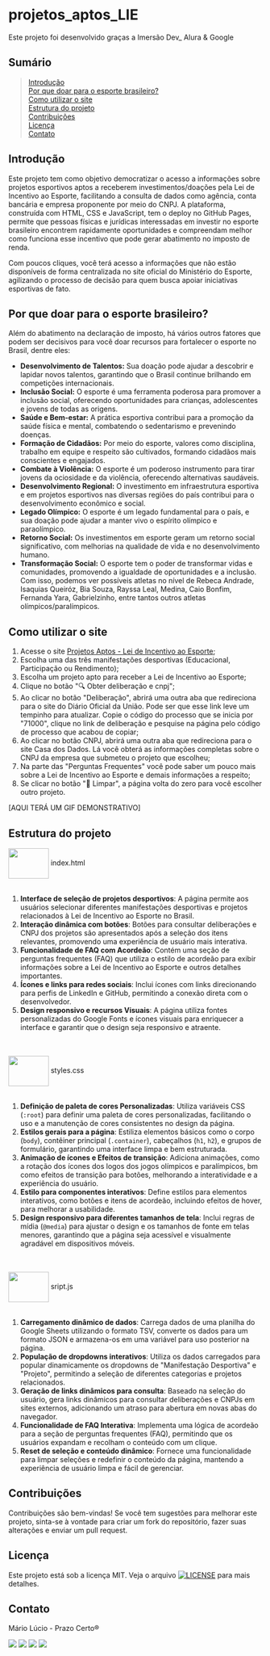 # projetos_aptos_LIE
Este projeto foi desenvolvido graças a Imersão Dev_ Alura & Google

## Sumário

> [Introdução](https://github.com/marioluciofjr/projetos_aptos_LIE#introdu%C3%A7%C3%A3o)\
> [Por que doar para o esporte brasileiro?](https://github.com/marioluciofjr/projetos_aptos_LIE#por-que-doar-para-o-esporte-brasileiro)\
> [Como utilizar o site](https://github.com/marioluciofjr/projetos_aptos_LIE#como-utilizar-o-site)\
> [Estrutura do projeto](https://github.com/marioluciofjr/projetos_aptos_LIE#estrutura-do-projeto)\
> [Contribuições](https://github.com/marioluciofjr/projetos_aptos_LIE#contribui%C3%A7%C3%B5es)\
> [Licença](https://github.com/marioluciofjr/projetos_aptos_LIE#licen%C3%A7a)\
> [Contato](https://github.com/marioluciofjr/projetos_aptos_LIE#contato)

## Introdução

Este projeto tem como objetivo democratizar o acesso a informações sobre projetos esportivos aptos a receberem investimentos/doações pela Lei de Incentivo ao Esporte, facilitando a consulta de dados como agência, conta bancária e empresa proponente por meio do CNPJ. A plataforma, construída com HTML, CSS e JavaScript, tem o deploy no GitHub Pages, permite que pessoas físicas e jurídicas interessadas em investir no esporte brasileiro encontrem rapidamente oportunidades e compreendam melhor como funciona esse incentivo que pode gerar abatimento no imposto de renda.

Com poucos cliques, você terá acesso a informações que não estão disponíveis de forma centralizada no site oficial do Ministério do Esporte, agilizando o processo de decisão para quem busca apoiar iniciativas esportivas de fato.

## Por que doar para o esporte brasileiro?

Além do abatimento na declaração de imposto, há vários outros fatores que podem ser decisivos para você doar recursos para fortalecer o esporte no Brasil, dentre eles:

+ **Desenvolvimento de Talentos:** Sua doação pode ajudar a descobrir e lapidar novos talentos, garantindo que o Brasil continue brilhando em competições internacionais.
+ **Inclusão Social:** O esporte é uma ferramenta poderosa para promover a inclusão social, oferecendo oportunidades para crianças, adolescentes e jovens de todas as origens.
+ **Saúde e Bem-estar:** A prática esportiva contribui para a promoção da saúde física e mental, combatendo o sedentarismo e prevenindo doenças.
+ **Formação de Cidadãos:** Por meio do esporte, valores como disciplina, trabalho em equipe e respeito são cultivados, formando cidadãos mais conscientes e engajados.
+ **Combate à Violência:** O esporte é um poderoso instrumento para tirar jovens da ociosidade e da violência, oferecendo alternativas saudáveis.
+ **Desenvolvimento Regional:** O investimento em infraestrutura esportiva e em projetos esportivos nas diversas regiões do país contribui para o desenvolvimento econômico e social.
+ **Legado Olímpico:** O esporte é um legado fundamental para o país, e sua doação pode ajudar a manter vivo o espírito olímpico e paraolímpico.
+ **Retorno Social:** Os investimentos em esporte geram um retorno social significativo, com melhorias na qualidade de vida e no desenvolvimento humano.
+ **Transformação Social:** O esporte tem o poder de transformar vidas e comunidades, promovendo a igualdade de oportunidades e a inclusão. Com isso, podemos ver possíveis atletas no nível de Rebeca Andrade, Isaquias Queiróz, Bia Souza, Rayssa Leal, Medina, Caio Bonfim, Fernanda Yara, Gabrielzinho, entre tantos outros atletas olímpicos/paralímpicos.

## Como utilizar o site

1. Acesse o site <a href="https://marioluciofjr.github.io/projetos_aptos_LIE" target="_blank">Projetos Aptos - Lei de Incentivo ao Esporte</a>;
2. Escolha uma das três manifestações desportivas (Educacional, Participação ou Rendimento);
3. Escolha um projeto apto para receber a Lei de Incentivo ao Esporte;
4. Clique no botão "🔍 Obter deliberação e cnpj";
5. Ao clicar no botão "Deliberação", abrirá uma outra aba que redireciona para o site do Diário Oficial da União. Pode ser que esse link leve um tempinho para atualizar. Copie o código do processo que se inicia por "71000", clique no link de deliberação e pesquise na página pelo código de processo que acabou de copiar;
6. Ao clicar no botão CNPJ, abrirá uma outra aba que redireciona para o site Casa dos Dados. Lá você obterá as informações completas sobre o CNPJ da empresa que submeteu o projeto que escolheu;
7. Na parte das "Perguntas Frequentes" você pode saber um pouco mais sobre a Lei de Incentivo ao Esporte e demais informações a respeito;
8. Se clicar no botão "🧹 Limpar", a página volta do zero para você escolher outro projeto.

[AQUI TERÁ UM GIF DEMONSTRATIVO]

## Estrutura do projeto
<div>
  <img align="center" height="60" width="80" src="https://cdn.jsdelivr.net/gh/devicons/devicon@latest/icons/html5/html5-original-wordmark.svg" />
  index.html<br><br>
</div>

1. **Interface de seleção de projetos desportivos**: A página permite aos usuários selecionar diferentes manifestações desportivas e projetos relacionados à Lei de Incentivo ao Esporte no Brasil.
2. **Interação dinâmica com botões**: Botões para consultar deliberações e CNPJ dos projetos são apresentados após a seleção dos itens relevantes, promovendo uma experiência de usuário mais interativa.
3. **Funcionalidade de FAQ com Acordeão**: Contém uma seção de perguntas frequentes (FAQ) que utiliza o estilo de acordeão para exibir informações sobre a Lei de Incentivo ao Esporte e outros detalhes importantes.
4. **Ícones e links para redes sociais**: Inclui ícones com links direcionando para perfis de LinkedIn e GitHub, permitindo a conexão direta com o desenvolvedor.
5. **Design responsivo e recursos Visuais**: A página utiliza fontes personalizadas do Google Fonts e ícones visuais para enriquecer a interface e garantir que o design seja responsivo e atraente.

<div>
  <br><br><img align="center" height="60" width="80" src="https://cdn.jsdelivr.net/gh/devicons/devicon@latest/icons/css3/css3-original-wordmark.svg" /> 
  styles.css<br><br>
</div>

1. **Definição de paleta de cores Personalizadas**: Utiliza variáveis CSS (`:root`) para definir uma paleta de cores personalizadas, facilitando o uso e a manutenção de cores consistentes no design da página.
2. **Estilos gerais para a página**: Estiliza elementos básicos como o corpo (`body`), contêiner principal (`.container`), cabeçalhos (`h1`, `h2`), e grupos de formulário, garantindo uma interface limpa e bem estruturada.
3. **Animação de ícones e Efeitos de transição**: Adiciona animações, como a rotação dos ícones dos logos dos jogos olímpicos e paralímpicos, bm como efeitos de transição para botões, melhorando a interatividade e a experiência do usuário.
4. **Estilo para componentes interativos**: Define estilos para elementos interativos, como botões e itens de acordeão, incluindo efeitos de hover, para melhorar a usabilidade.
5. **Design responsivo para diferentes tamanhos de tela**: Inclui regras de mídia (`@media`) para ajustar o design e os tamanhos de fonte em telas menores, garantindo que a página seja acessível e visualmente agradável em dispositivos móveis.

<div>
  <br><br><img align="center" height="60" width="80" src="https://cdn.jsdelivr.net/gh/devicons/devicon@latest/icons/javascript/javascript-original.svg" />
  sript.js<br><br>
</div>

1. **Carregamento dinâmico de dados**: Carrega dados de uma planilha do Google Sheets utilizando o formato TSV, converte os dados para um formato JSON e armazena-os em uma variável para uso posterior na página.
2. **População de dropdowns interativos**: Utiliza os dados carregados para popular dinamicamente os dropdowns de "Manifestação Desportiva" e "Projeto", permitindo a seleção de diferentes categorias e projetos relacionados.
3. **Geração de links dinâmicos para consulta**: Baseado na seleção do usuário, gera links dinâmicos para consultar deliberações e CNPJs em sites externos, adicionando um atraso para abertura em novas abas do navegador.
4. **Funcionalidade de FAQ Interativa**: Implementa uma lógica de acordeão para a seção de perguntas frequentes (FAQ), permitindo que os usuários expandam e recolham o conteúdo com um clique.
5. **Reset de seleção e conteúdo dinâmico**: Fornece uma funcionalidade para limpar seleções e redefinir o conteúdo da página, mantendo a experiência de usuário limpa e fácil de gerenciar.

## Contribuições
Contribuições são bem-vindas! Se você tem sugestões para melhorar este projeto, sinta-se à vontade para criar um fork do repositório, fazer suas alterações e enviar um pull request.

## Licença
Este projeto está sob a licença MIT. Veja o arquivo [![LICENSE](https://img.shields.io/badge/LICENSE-000000?style=plastic&link=https://github.com/marioluciofjr/projetos_aptos_LIE/blob/main/LICENSE)](https://github.com/marioluciofjr/projetos_aptos_LIE/blob/main/LICENSE) para mais detalhes.

## Contato
Mário Lúcio - Prazo Certo®
<div>  	
  <a href="https://www.linkedin.com/in/marioluciofjr" target="_blank"><img src="https://img.shields.io/badge/-LinkedIn-%230077B5?style=for-the-badge&logo=linkedin&logoColor=white"></a> 
  <a href = "mailto:marioluciofjr@gmail.com" target="_blank"><img src="https://img.shields.io/badge/-Gmail-%23333?style=for-the-badge&logo=gmail&logoColor=white"></a>
  <a href = "https://support.google.com/profile/119801043?sjid=9010980831254432834-SA" target="_blank"><img src="https://img.shields.io/badge/Google%20Experts-34A853?style=for-the-badge&logo=google&logoColor=white"></a>
  <a href="https://prazocerto.me/contato" target="_blank"><img src="https://img.shields.io/badge/prazocerto.me/contato-230023?style=for-the-badge&logo=wordpress&logoColor=white"></a>
  
</div>
